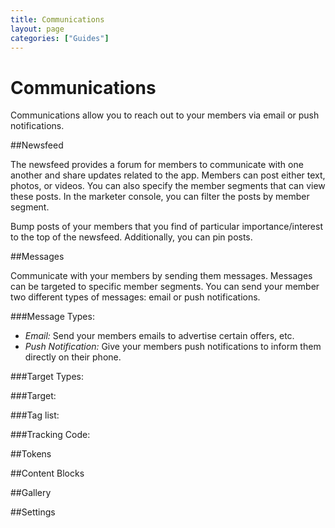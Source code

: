 ```yaml
---
title: Communications
layout: page
categories: ["Guides"]
---
```

# Communications

Communications allow you to reach out to your members via email or push notifications. 

##Newsfeed

The newsfeed provides a forum for members to communicate with one another and share updates related to the app. Members can post either text, photos, or videos. You can also specify the member segments that can view these posts. In the marketer console, you can filter the posts by member segment.

Bump posts of your members that you find of particular importance/interest to the top of the newsfeed. Additionally, you can pin posts. <!--what is pinning? -->

##Messages

Communicate with your members by sending them messages. Messages can be targeted to specific member segments. You can send your member two different types of messages: email or push notifications.

###Message Types:

- *Email:* Send your members emails to advertise certain offers, etc. 
- *Push Notification:* Give your members push notifications to inform them directly on their phone. 

###Target Types:

###Target:

###Tag list:

###Tracking Code:

##Tokens

##Content Blocks

##Gallery

##Settings
